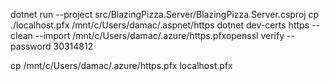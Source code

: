 dotnet run --project src/BlazingPizza.Server/BlazingPizza.Server.csproj
cp ./localhost.pfx /mnt/c/Users/damac/.aspnet/https
dotnet dev-certs https --clean --import /mnt/c/Users/damac/.azure/https.pfxopenssl verify --password 30314812


cp /mnt/c/Users/damac/.azure/https.pfx localhost.pfx 